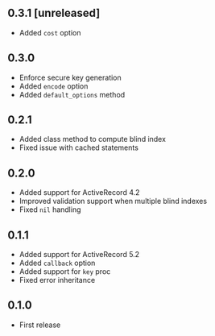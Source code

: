 ## 0.3.1 [unreleased]

- Added `cost` option

## 0.3.0

- Enforce secure key generation
- Added `encode` option
- Added `default_options` method

## 0.2.1

- Added class method to compute blind index
- Fixed issue with cached statements

## 0.2.0

- Added support for ActiveRecord 4.2
- Improved validation support when multiple blind indexes
- Fixed `nil` handling

## 0.1.1

- Added support for ActiveRecord 5.2
- Added `callback` option
- Added support for `key` proc
- Fixed error inheritance

## 0.1.0

- First release
